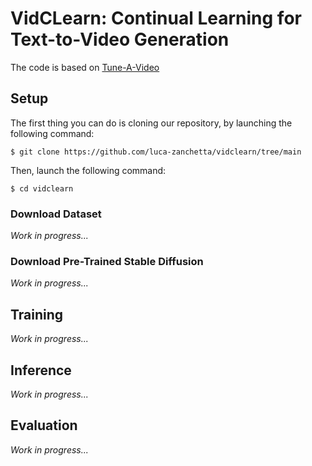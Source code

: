 # VidCLearn: Continual Learning for Text-to-Video Generation

The code is based on [Tune-A-Video](https://github.com/showlab/Tune-A-Video)

## Setup

The first thing you can do is cloning our repository, by launching the following command:
```
$ git clone https://github.com/luca-zanchetta/vidclearn/tree/main
```
Then, launch the following command:
```
$ cd vidclearn
```

### Download Dataset
*Work in progress...*

### Download Pre-Trained Stable Diffusion
*Work in progress...*

## Training
*Work in progress...*

## Inference
*Work in progress...*

## Evaluation
*Work in progress...*
